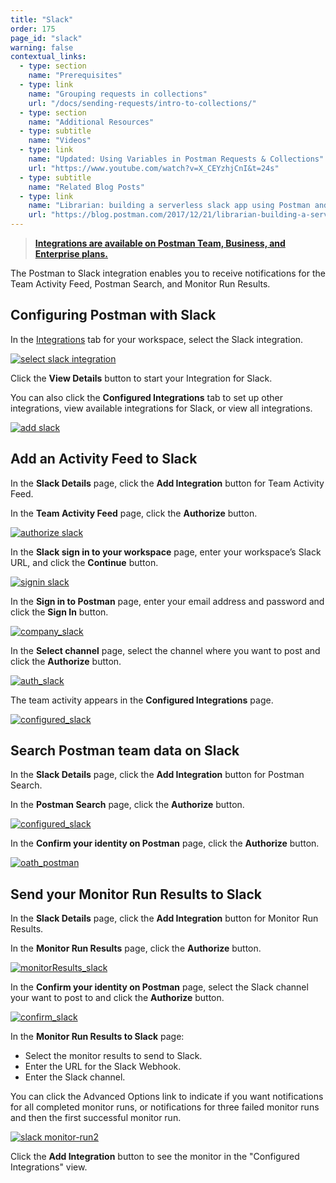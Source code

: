 ```yaml
---
title: "Slack"
order: 175
page_id: "slack"
warning: false
contextual_links:
  - type: section
    name: "Prerequisites"
  - type: link
    name: "Grouping requests in collections"
    url: "/docs/sending-requests/intro-to-collections/"
  - type: section
    name: "Additional Resources"
  - type: subtitle
    name: "Videos"
  - type: link
    name: "Updated: Using Variables in Postman Requests & Collections"
    url: "https://www.youtube.com/watch?v=X_CEYzhjCnI&t=24s"
  - type: subtitle
    name: "Related Blog Posts"
  - type: link
    name: "Librarian: building a serverless slack app using Postman and Airtable"
    url: "https://blog.postman.com/2017/12/21/librarian-building-a-serverless-slack-app-using-postman-and-airtable/"
---
```


> __[Integrations are available on Postman Team, Business, and Enterprise plans.](https://www.getpostman.com/pricing)__

The Postman to Slack integration enables you to receive notifications for the Team Activity Feed, Postman Search, and Monitor Run Results.

## Configuring Postman with Slack

In the [Integrations](https://go.postman.co/workspaces) tab for your workspace, select the Slack integration.

[![select slack integration](https://assets.postman.com/postman-docs/integrations-slack1.png)](
https://assets.postman.com/postman-docs/integrations-slack1.png)

Click the **View Details** button to start your Integration for Slack.

You can also click the **Configured Integrations** tab to set up other integrations, view available integrations for Slack, or view all integrations.

[![add slack](https://assets.postman.com/postman-docs/WS-integrations-slack-details.png)](https://assets.postman.com/postman-docs/WS-integrations-slack-details.png)

## Add an Activity Feed to Slack

In the **Slack Details** page, click the **Add Integration** button for Team Activity Feed.

In the **Team Activity Feed** page, click the **Authorize** button.

[![authorize slack](https://assets.postman.com/postman-docs/WS-integrations-slack-teamactivityfeed.png)](https://assets.postman.com/postman-docs/WS-integrations-slack-teamactivityfeed.png)

In the **Slack sign in to your workspace** page, enter your workspace’s Slack URL, and click the **Continue** button.

[![signin slack](https://assets.postman.com/postman-docs/WS-integrations-slack-signin.png)](https://assets.postman.com/postman-docs/WS-integrations-slack-signin.png)

In the **Sign in to Postman** page, enter your email address and password and click the **Sign In** button.

[![company_slack](https://assets.postman.com/postman-docs/WS-integrations-slack-signin-company.png)](https://assets.postman.com/postman-docs/WS-integrations-slack-signin-company.png)

In the **Select channel** page, select the channel where you want to post and click the **Authorize** button.

[![auth_slack](https://assets.postman.com/postman-docs/WS-integrations-slack-identity.png)](https://assets.postman.com/postman-docs/WS-integrations-slack-identity.png)

The team activity appears in the **Configured Integrations** page.

[![configured_slack](https://assets.postman.com/postman-docs/WS-integrations-slack-configured.png)](https://assets.postman.com/postman-docs/WS-integrations-slack-configured.png)

## Search Postman team data on Slack

In the **Slack Details** page, click the **Add Integration** button for Postman Search.

In the **Postman Search** page, click the **Authorize** button.

[![configured_slack](https://assets.postman.com/postman-docs/WS-integrations-slack-postmansearch.png)](https://assets.postman.com/postman-docs/WS-integrations-slack-postmansearch.png)

In the **Confirm your identity on Postman** page, click the **Authorize** button.

[![oath_postman](https://assets.postman.com/postman-docs/WS-integrations-slack-oath.png)](https://assets.postman.com/postman-docs/WS-integrations-slack-oath.png)

## Send your Monitor Run Results to Slack

In the **Slack Details** page, click the **Add Integration** button for Monitor Run Results.

In the **Monitor Run Results** page, click the **Authorize** button.

[![monitorResults_slack](https://assets.postman.com/postman-docs/WS-resultsSlack-monitorRun1.png)](https://assets.postman.com/postman-docs/WS-resultsSlack-monitorRun1.png)

In the **Confirm your identity on Postman** page, select the Slack channel your want to post to and click the **Authorize** button.

[![confirm_slack](https://assets.postman.com/postman-docs/WS-slack-confirm-identity.png)](https://assets.postman.com/postman-docs/WS-slack-confirm-identity.png)

In the **Monitor Run Results to Slack** page:

* Select the monitor results to send to Slack.
* Enter the URL for the Slack Webhook.
* Enter the Slack channel.

You can click the Advanced Options link to indicate if you want notifications for all completed monitor runs, or notifications for three failed monitor runs and then the first successful monitor run.

[![slack monitor-run2](https://assets.postman.com/postman-docs/WS-resultsSlack-monitorRun1.png)](https://assets.postman.com/postman-docs/WS-resultsSlack-monitorRun1.png)

Click the **Add Integration** button to see the monitor in the "Configured Integrations" view.
